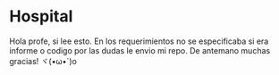 # Hospital
Hola profe, si lee esto. En los requerimientos no se especificaba si era informe o codigo
por las dudas le envio mi repo.
De antemano muchas gracias!
ヾ(•ω•`)o
